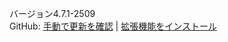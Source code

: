 バージョン4.7.1-2509<br>
GitHub: [手動で更新を確認](https://github.com/YYuX-1145/Srt-AI-Voice-Assistant/releases) | [拡張機能をインストール](https://github.com/YYuX-1145/Srt-AI-Voice-Assistant/tree/main/Sava_Extensions) 